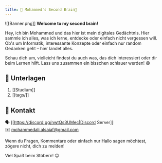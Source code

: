 ```yaml
---
title: 🌳 Mohammed's Second Brain🧠
---
```

![[Banner.png]]
**Welcome to my second brain!**

Hey, ich bin Mohammed und das hier ist mein digitales Gedächtnis. Hier sammle ich alles, was ich lerne, entdecke oder einfach nicht vergessen will. Ob's um Informatik, interessante Konzepte oder einfach nur random Gedanken geht – hier landet alles.

Schau dich um, vielleicht findest du auch was, das dich interessiert oder dir beim Lernen hilft. Lass uns zusammen ein bisschen schlauer werden! 😄

## 📂 Unterlagen

1. [[Studium]]
2. [[tags/]]

## 📧 Kontakt

🗣️ [[https://discord.gg/nwtQs3UMec|Discord Server]] <br>✉️ mohammedali.alsaiaf@gmail.com


Wenn du Fragen, Kommentare oder einfach nur Hallo sagen möchtest, zögere nicht, dich zu melden!

Viel Spaß beim Stöbern! 😊